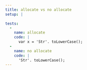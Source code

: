 ```yaml
---
title: allocate vs no allocate
setup: |
  
tests:
  -
    name: allocate
    code: |
      var x = 'Str'. toLowerCase();
  -
    name: no allocate
    code: |
      'Str'. toLowerCase();
---
```


